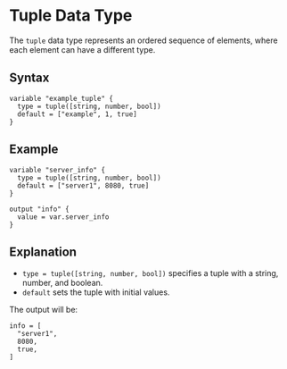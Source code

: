 #  Tuple Data Type

The `tuple` data type represents an ordered sequence of elements, where each element can have a different type.

## Syntax

```hcl
variable "example_tuple" {
  type = tuple([string, number, bool])
  default = ["example", 1, true]
}
```

## Example

```hcl
variable "server_info" {
  type = tuple([string, number, bool])
  default = ["server1", 8080, true]
}

output "info" {
  value = var.server_info
}
```

## Explanation

- `type = tuple([string, number, bool])` specifies a tuple with a string, number, and boolean.
- `default` sets the tuple with initial values.

The output will be:

```hcl
info = [
  "server1",
  8080,
  true,
]
```